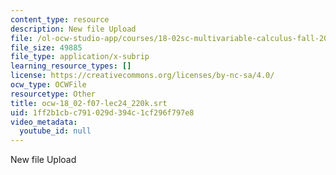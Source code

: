 ```yaml
---
content_type: resource
description: New file Upload
file: /ol-ocw-studio-app/courses/18-02sc-multivariable-calculus-fall-2010/1ff2b1cbc791029d394c1cf296f797e8_ocw-18_02-f07-lec24_220k.srt
file_size: 49885
file_type: application/x-subrip
learning_resource_types: []
license: https://creativecommons.org/licenses/by-nc-sa/4.0/
ocw_type: OCWFile
resourcetype: Other
title: ocw-18_02-f07-lec24_220k.srt
uid: 1ff2b1cb-c791-029d-394c-1cf296f797e8
video_metadata:
  youtube_id: null
---
```

New file Upload